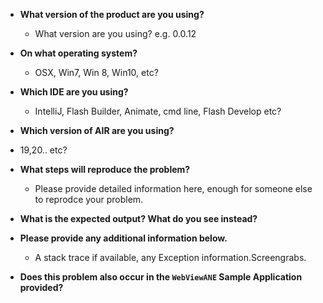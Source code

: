 - **What version of the product are you using?**
    - What version are you using?
e.g. 0.0.12

- **On what operating system?**
    - OSX, Win7, Win 8, Win10, etc?

- **Which IDE are you using?**
    - IntelliJ, Flash Builder, Animate, cmd line, Flash Develop etc?

- **Which version of AIR are you using?**
- 19,20.. etc?

- **What steps will reproduce the problem?**
    - Please provide detailed information here, enough for someone else to reprodce your problem.

- **What is the expected output? What do you see instead?**

- **Please provide any additional information below.**
    - A stack trace if available, any Exception information.Screengrabs.

- **Does this problem also occur in the `WebViewANE` Sample Application provided?**
